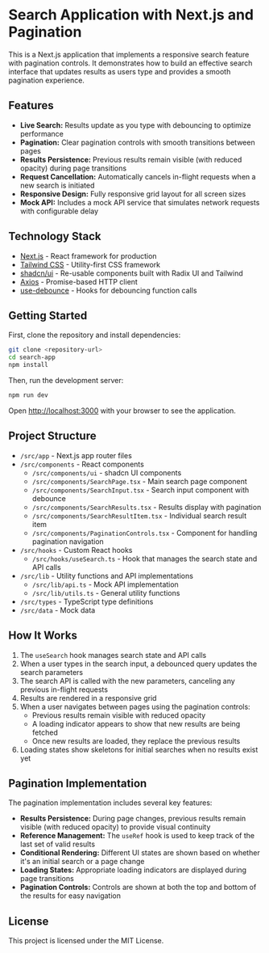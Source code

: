 # Search Application with Next.js and Pagination

This is a Next.js application that implements a responsive search feature with pagination controls. It demonstrates how to build an effective search interface that updates results as users type and provides a smooth pagination experience.

## Features

- **Live Search:** Results update as you type with debouncing to optimize performance
- **Pagination:** Clear pagination controls with smooth transitions between pages
- **Results Persistence:** Previous results remain visible (with reduced opacity) during page transitions
- **Request Cancellation:** Automatically cancels in-flight requests when a new search is initiated
- **Responsive Design:** Fully responsive grid layout for all screen sizes
- **Mock API:** Includes a mock API service that simulates network requests with configurable delay

## Technology Stack

- [Next.js](https://nextjs.org/) - React framework for production
- [Tailwind CSS](https://tailwindcss.com/) - Utility-first CSS framework
- [shadcn/ui](https://ui.shadcn.com/) - Re-usable components built with Radix UI and Tailwind
- [Axios](https://axios-http.com/) - Promise-based HTTP client
- [use-debounce](https://www.npmjs.com/package/use-debounce) - Hooks for debouncing function calls

## Getting Started

First, clone the repository and install dependencies:

```bash
git clone <repository-url>
cd search-app
npm install
```

Then, run the development server:

```bash
npm run dev
```

Open [http://localhost:3000](http://localhost:3000) with your browser to see the application.

## Project Structure

- `/src/app` - Next.js app router files
- `/src/components` - React components
  - `/src/components/ui` - shadcn UI components
  - `/src/components/SearchPage.tsx` - Main search page component
  - `/src/components/SearchInput.tsx` - Search input component with debounce
  - `/src/components/SearchResults.tsx` - Results display with pagination
  - `/src/components/SearchResultItem.tsx` - Individual search result item
  - `/src/components/PaginationControls.tsx` - Component for handling pagination navigation
- `/src/hooks` - Custom React hooks
  - `/src/hooks/useSearch.ts` - Hook that manages the search state and API calls
- `/src/lib` - Utility functions and API implementations
  - `/src/lib/api.ts` - Mock API implementation
  - `/src/lib/utils.ts` - General utility functions
- `/src/types` - TypeScript type definitions
- `/src/data` - Mock data

## How It Works

1. The `useSearch` hook manages search state and API calls
2. When a user types in the search input, a debounced query updates the search parameters
3. The search API is called with the new parameters, canceling any previous in-flight requests
4. Results are rendered in a responsive grid
5. When a user navigates between pages using the pagination controls:
   - Previous results remain visible with reduced opacity
   - A loading indicator appears to show that new results are being fetched
   - Once new results are loaded, they replace the previous results
6. Loading states show skeletons for initial searches when no results exist yet

## Pagination Implementation

The pagination implementation includes several key features:

- **Results Persistence:** During page changes, previous results remain visible (with reduced opacity) to provide visual continuity
- **Reference Management:** The `useRef` hook is used to keep track of the last set of valid results
- **Conditional Rendering:** Different UI states are shown based on whether it's an initial search or a page change
- **Loading States:** Appropriate loading indicators are displayed during page transitions
- **Pagination Controls:** Controls are shown at both the top and bottom of the results for easy navigation

## License

This project is licensed under the MIT License.
